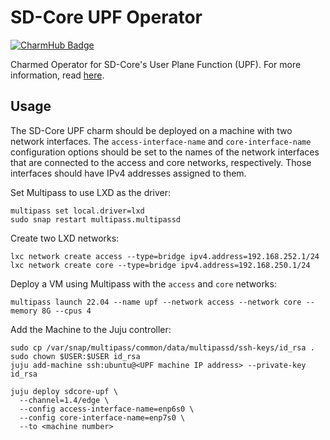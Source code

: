 # SD-Core UPF Operator

[![CharmHub Badge](https://charmhub.io/sdcore-upf/badge.svg)](https://charmhub.io/sdcore-upf)

Charmed Operator for SD-Core's User Plane Function (UPF). For more information, read [here](https://github.com/omec-project/upf).

## Usage

The SD-Core UPF charm should be deployed on a machine with two network interfaces. The `access-interface-name` and `core-interface-name` configuration options should be set to the names of the network interfaces that are connected to the access and core networks, respectively. Those interfaces should have IPv4 addresses assigned to them.

Set Multipass to use LXD as the driver:

```shell
multipass set local.driver=lxd
sudo snap restart multipass.multipassd
```

Create two LXD networks:
```shell
lxc network create access --type=bridge ipv4.address=192.168.252.1/24
lxc network create core --type=bridge ipv4.address=192.168.250.1/24
```

Deploy a VM using Multipass with the `access` and `core` networks:

```shell
multipass launch 22.04 --name upf --network access --network core --memory 8G --cpus 4
```

Add the Machine to the Juju controller:

```shell
sudo cp /var/snap/multipass/common/data/multipassd/ssh-keys/id_rsa .
sudo chown $USER:$USER id_rsa
juju add-machine ssh:ubuntu@<UPF machine IP address> --private-key id_rsa
```

```shell
juju deploy sdcore-upf \
  --channel=1.4/edge \
  --config access-interface-name=enp6s0 \
  --config core-interface-name=enp7s0 \
  --to <machine number>
```
